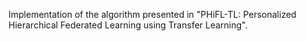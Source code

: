 Implementation of the algorithm presented in "PHiFL-TL: Personalized Hierarchical Federated Learning using Transfer Learning".
